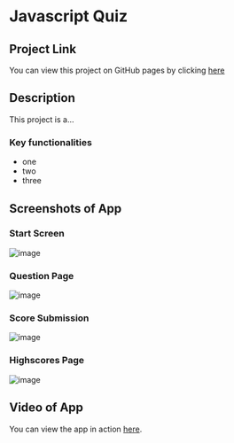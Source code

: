 # Javascript Quiz

## Project Link

You can view this project on GitHub pages by clicking [here](https://dominikacookies.github.io/weather_forecast_app/)

## Description

This project is a...

### Key functionalities
- one
- two
- three

## Screenshots of App

### Start Screen
![image](.assets/../assets/screenshots/startscreen.png) 

### Question Page
![image](.assets/../assets/screenshots/question.png)

### Score Submission
![image](.assets/../assets/screenshots/gameoverscreen.png)

### Highscores Page
![image](.assets/../assets/screenshots/highscorestable.png)

## Video of App
You can view the app in action [here](.assets/../assets/screenshots/applicationworkingvideo.mov).
